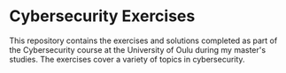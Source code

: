 # Cybersecurity Exercises

This repository contains the exercises and solutions completed as part of the Cybersecurity course at the University of Oulu during my master's studies. 
The exercises cover a variety of topics in cybersecurity.
